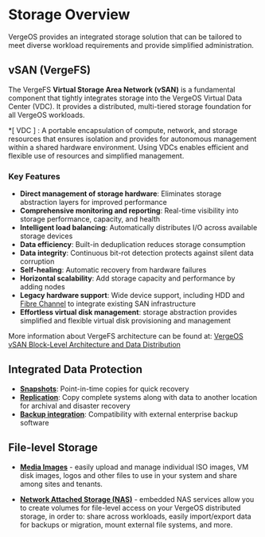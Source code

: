 # Storage Overview

VergeOS provides an integrated storage solution that can be tailored to meet diverse workload requirements and provide simplified administration.


## vSAN (VergeFS)
The VergeFS **Virtual Storage Area Network (vSAN)** is a fundamental component that tightly integrates storage into the VergeOS Virtual Data Center (VDC). It provides a distributed, multi-tiered storage foundation for all VergeOS workloads.


*[ VDC ] : A portable encapsulation of compute, network, and storage resources that ensures isolation and provides for autonomous management within a shared hardware environment.  Using VDCs enables efficient and flexible use of resources and simplified management.    


### Key Features

* **Direct management of storage hardware**: Eliminates storage abstraction layers for improved performance
* **Comprehensive monitoring and reporting**: Real-time visibility into storage performance, capacity, and health
* **Intelligent load balancing**: Automatically distributes I/O across available storage devices
* **Data efficiency**: Built-in deduplication reduces storage consumption
* **Data integrity**: Continuous bit-rot detection protects against silent data corruption
* **Self-healing**: Automatic recovery from hardware failures
* **Horizontal scalability**: Add storage capacity and performance by adding nodes
* **Legacy hardware support**: Wide device support, including HDD and [Fibre Channel](/product-guide/storage/fibre-channel) to integrate existing SAN infrastructure
* **Effortless virtual disk management**: storage abstraction provides simplified and flexible virtual disk provisioning and management 

More information about VergeFS architecture can be found at: [VergeOS vSAN Block-Level Architecture and Data Distribution](/product-guide/storage/vsan-architecture)

## Integrated Data Protection 

* [**Snapshots**](/product-guide/backup-dr/snapshots-overview): Point-in-time copies for quick recovery
* [**Replication**](/product-guide/backup-dr/sync-configuration): Copy complete systems along with data to another location for archival and disaster recovery
* [**Backup integration**](/product-guide/tools-integrations/storware-backup-recovery): Compatibility with external enterprise backup software 


## File-level Storage

* [**Media Images**](/product-guide/storage/uploading-files-to-vsan) - easily upload and manage individual ISO images, VM disk images, logos and other files to use in your system and share among sites and tenants. 

* [**Network Attached Storage (NAS)**](/product-guide/nas/nas-service) - embedded NAS services allow you to create volumes for file-level access on your VergeOS distributed storage, in order to: share across workloads, easily import/export data for backups or migration, mount external file systems, and more.  





